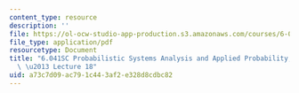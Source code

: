 ```yaml
---
content_type: resource
description: ''
file: https://ol-ocw-studio-app-production.s3.amazonaws.com/courses/6-041sc-probabilistic-systems-analysis-and-applied-probability-fall-2013/a73c7d09ac791c443af2e328d8cdbc82_MIT6_041SCF13_lec18_300k.mp4.pdf
file_type: application/pdf
resourcetype: Document
title: "6.041SC Probabilistic Systems Analysis and Applied Probability, Fall 2013Transcript\
  \ \u2013 Lecture 18"
uid: a73c7d09-ac79-1c44-3af2-e328d8cdbc82
---
```

